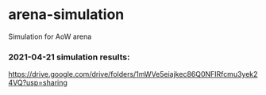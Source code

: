 # arena-simulation
Simulation for AoW arena

### 2021-04-21 simulation results:
https://drive.google.com/drive/folders/1mWVe5eiajkec86Q0NFIRfcmu3yek24VQ?usp=sharing